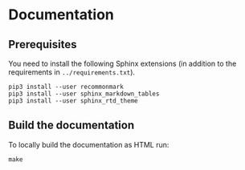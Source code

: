 # Documentation

## Prerequisites

You need to install the following Sphinx extensions (in addition to the
requirements in `../requirements.txt`).

```
pip3 install --user recommonmark
pip3 install --user sphinx_markdown_tables
pip3 install --user sphinx_rtd_theme
```

## Build the documentation

To locally build the documentation as HTML run:

```
make
```
